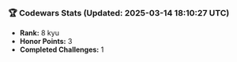 ### 🏆 Codewars Stats (Updated: 2025-03-14 18:10:27 UTC)

- **Rank:** 8 kyu
- **Honor Points:** 3
- **Completed Challenges:** 1
